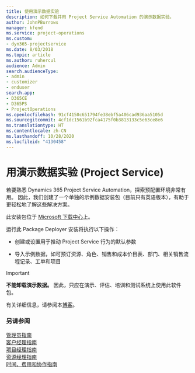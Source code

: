```yaml
---
title: 使用演示数据实验
description: 如何下载并用 Project Service Automation 的演示数据实验。
author: JohnPBurrows
manager: kfend
ms.service: project-operations
ms.custom:
- dyn365-projectservice
ms.date: 8/03/2018
ms.topic: article
ms.author: ruhercul
audience: Admin
search.audienceType:
- admin
- customizer
- enduser
search.app:
- D365CE
- D365PS
- ProjectOperations
ms.openlocfilehash: 91cf4150c651794fe38ebf5a406cad936aa5105d
ms.sourcegitcommit: 4cf1dc1561b92fca4175f0b3813133c5e63ce8e6
ms.translationtype: HT
ms.contentlocale: zh-CN
ms.lasthandoff: 10/28/2020
ms.locfileid: "4130458"
---
```

# <a name="experiment-with-demo-data-project-service"></a>用演示数据实验 (Project Service)

若要熟悉 Dynamics 365 Project Service Automation，探索预配置环境非常有用。 因此，我们创建了一个单独的示例数据安装包（目前只有英语版本），有助于更轻松地了解这些解决方案。 

此安装包位于 [Microsoft 下载中心](https://go.microsoft.com/fwlink/?linkid=859966)上。  

运行此 Package Deployer 安装将执行以下操作： 
  
-   创建或设置用于推动 Project Service 行为的默认参数  
  
-   导入示例数据，如可预订资源、角色、销售和成本价目表、部门、相关销售流程记录、工单和项目    
  
> [!IMPORTANT]
> **不能卸载演示数据。** 因此，只应在演示、评估、培训和测试系统上使用此软件包。

有关详细信息，请参阅本[博客](https://blogs.msdn.microsoft.com/crm/2017/10/24/microsoft-dynamics-365-for-field-service-and-project-service-automation-sample-data)。





  
### <a name="see-also"></a>另请参阅  
 [管理员指南](../psa/admin-guide.md)   
 [客户经理指南](../psa/account-manager-guide.md)   
 [项目经理指南](../psa/project-manager-guide.md)   
 [资源经理指南](../psa/resource-manager-guide.md)   
 [时间、费用和协作指南](../psa/time-expense-collaboration-guide.md)
